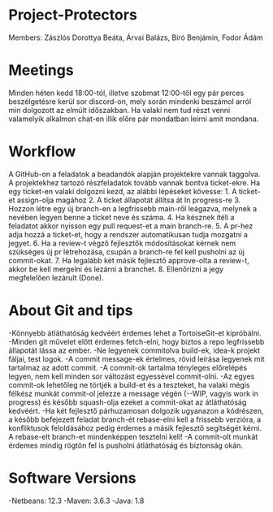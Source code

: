 # Project-Protectors
Members: Zászlós Dorottya Beáta, Árvai Balázs, Bíró Benjámin, Fodor Ádám

# Meetings
Minden héten kedd 18:00-tól, illetve szobmat 12:00-től egy pár perces beszélgetésre kerül sor discord-on, mely során mindenki beszámol
arról min dolgozott az elmúlt időszakban. Ha valaki nem tud részt venni valamelyik alkalmon chat-en illik előre pár mondatban leírni amit mondana.

# Workflow
A GitHub-on a feladatok a beadandók alapján projektekre vannak taggolva. A projektekhez tartozó részfeladatok tovább vannak bontva ticket-ekre.
Ha egy ticket-en valaki dolgozni kezd, az alábbi lépéseket kövesse:
    1. A ticket-et assign-olja magához
    2. A ticket állapotát állítsa át In progress-re
    3. Hozzon létre egy új branch-en a legfrissebb main-ről leágazva, melynek a nevében legyen benne a ticket neve és száma.
    4. Ha késznek ítéli a feladatot akkor nyisson egy pull request-et a main branch-re.
    5. A pr-hez adja hozzá a ticket-et, hogy a rendszer automatikusan tudja mozgatni a jegyet.
    6. Ha a review-t végző fejlesztők módosításokat kérnek nem szükséges új pr létrehozása, csupán a branch-re fel kell pusholni az új commit-okat.
    7. Ha legalább két másik fejlesztő approve-olta a review-t, akkor be kell mergelni és lezárni a branchet.
    8. Ellenőrizni a jegy megfelelően lezárult (Done).

# About Git and tips
-Könnyebb átláthatóság kedvéért érdemes lehet a TortoiseGit-et kipróbálni.
-Minden git művelet előtt érdemes fetch-elni, hogy biztos a repo legfrissebb állapotát lássa az ember.
-Ne legyenek commitolva build-ek, idea-k projekt fáljai, test logok.
-A commit message-ek értelmes, rövid leírása legyenek mit tartalmaz az adott commit.
-A commit-ok tartalma tényleges előrelépés legyen, nem kell minden sor változást egyessével commit-olni.
-Az egyes commit-ok lehetőleg ne törtjék a build-et és a teszteket, ha valaki mégis félkész munkát commit-ol jelezze a message végén (--WIP, vagyis work in progress) és később squash-olja ezeket a commit-okat az átláthatóság kedvéért.
-Ha két fejlesztő párhuzamosan dolgozik ugyanazon a kódrészen, a később befejezett feladat branch-ét rebase-elni kell a frissebb verzióra, a konfliktusok feloldásához pedig érdemes a másik fejlesztő segítségét kérni. A rebase-elt branch-et mindenképpen tesztelni kell!
-A commit-olt munkát érdemes mindig rögtön fel is pusholni átláthatóság és biztonság okán.

# Software Versions
-Netbeans:  12.3
-Maven:     3.6.3
-Java:      1.8
